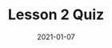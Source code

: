 ---
title: Lesson 2 Quiz
date: 2021-01-07
chapter: 2
lesson: 4
duration: "3:00"
quiz: [
        {
        "question": "What is a state in React?",
        "questionType": "text",
        "answerSelectionType": "single",
        "answers": [
            "User interface framework",
            "Server-side framework",
            "A library for building interactive applications",
            "All of the above"
        ],
        "correctAnswer": "4",
        "messageForCorrectAnswer": "Correct answer. Good job.",
        "messageForIncorrectAnswer": "Incorrect answer. Please try again.",
        "point": "20"
        },
        {
            "question": "React is an open-source project but is maintained by which company?",
            "questionType": "text",
            "answerSelectionType": "single",
            "answers": [
              "Intuit",
              "Twitter",
              "Facebook",
              "Snapchat"
            ],
            "correctAnswer": "3",
            "messageForCorrectAnswer": "Correct answer. Good job.",
            "messageForIncorrectAnswer": "Incorrect answer. Please try again.",
            "point": "20"
        },
        {
            "question": "What is the correct command to create a new React project?",
            "questionType": "text",
            "answerSelectionType": "single",
            "answers": [
              "npm create-react-app",
              "npx create-react-app my-app",
              "npm create-react-app my-app"
            ],
            "correctAnswer": "2",
            "messageForCorrectAnswer": "Correct answer. Good job.",
            "messageForIncorrectAnswer": "Incorrect answer. Please try again.",
            "point": "20"
        },
        {
            "question": "What command is used to run react application?",
            "questionType": "text",
            "answerSelectionType": "single",
            "answers": [
              "npm build",
              "npm run build",
              "npm start",
              "npm serve"
            ],
            "correctAnswer": "3",
            "messageForCorrectAnswer": "Correct answer. Good job.",
            "messageForIncorrectAnswer": "Incorrect answer. Please try again.",
            "point": "20"
        },
        {
            "question": "What is the default localhost port that a React development server uses?",
            "questionType": "text",
            "answerSelectionType": "single",
            "answers": [
              "8000",
              "5000",
              "3000",
              "1000"
            ],
            "correctAnswer": "3",
            "messageForCorrectAnswer": "Correct answer. Good job.",
            "messageForIncorrectAnswer": "Incorrect answer. Please try again.",
            "point": "20"
        },
        {
          "question": "What package.json is used for?",
          "questionType": "text",
          "answerSelectionType": "single",
          "answers": [
            "The name folder of the projectevant to the project and it is used for managing the project's dependencies, scripts, version and a whole lot more.",
            "Is also a CLI-command predefined to run your custom scripts with the name specified in place of \"command-name\". So, in this case, npm run build is a custom script command with the name \"build\" and will do anything specified inside it (for instance echo 'hello world' given in the below example package. JSON"
          ],
          "correctAnswer": "1",
          "messageForCorrectAnswer": "Correct answer. Good job.",
          "messageForIncorrectAnswer": "Incorrect answer. Please try again.",
          "point": "20"
        },
        {
            "question": "What does my-app refer to in the following command?",
            "questionType": "text",
            "answerSelectionType": "single",
            "answers": [
              "A reference to a existing application",
              "The name of the project",
              "The name folder of the project"
            ],
            "correctAnswer": "2",
            "messageForCorrectAnswer": "Correct answer. Good job.",
            "messageForIncorrectAnswer": "Incorrect answer. Please try again.",
            "point": "20"
        }
    ]
---